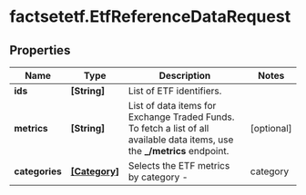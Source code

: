 # factsetetf.EtfReferenceDataRequest

## Properties

Name | Type | Description | Notes
------------ | ------------- | ------------- | -------------
**ids** | **[String]** | List of ETF identifiers. | 
**metrics** | **[String]** | List of data items for Exchange Traded Funds. To fetch a list of all available data items, use the **_/metrics** endpoint.  | [optional] 
**categories** | [**[Category]**](Category.md) | Selects the ETF metrics by category -   |category|description|   |---|---|   |BENCHMARK_DETAILS|Details surrounding the underlying Benchmark Id and Segment Banchmark|   |CLASSIFICATION|FactSet Fund Classification Codes and Names, across Asset Class, Broad  Geography, Fund Categories, Focus, Niche, and more.|   |COSTS_FEES|Expenses and Fees such as capital gains, expense ratio, management fees, and more.|   |COUNTERPARTY|Credit and Swap Counterparty details|   |CREATE_REDEEM|Creation and Redemption Sizes|   |DESCRIPTIVE|General Descriptive information such as name, objectives, issuer details, launch dates, website, and more.|   |DISTRIBUTIONS|Dividend Dates, Dividend Treatmetns, Min/Max Cap Gains|   |DOCUMENTATION|Details surrounding reporting information.|   |GEARING|Leverage factors, inverse flags, and more.|   |HEDGE|Hedging Information|   |RISK|CIFSC Risk Ratings|   |SERVICE_PROVIDERS|Distributors, issuers, and Advisor details|   |STATUS|Actively Managed Flags|   |STRATEGY|Segment Codes, selection criteria, strategy codes, weighting schemes, and lending details.|   |STRUCTURE|ETF Type, backing codes, synthetic types, ucits compliance, legal structures, and more.|   |TAX|Tax Types, distribution takes, K1 Flags, and more.|  | [optional] 


